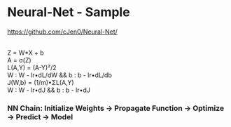 # Neural-Net - Sample
https://github.com/cJen0/Neural-Net/


</br>
Z = W*X + b
</br>
A = σ(Z)
</br>
L(A,Y) = (A-Y)²/2
</br>
W : W - lr•dL/dW   &&   b : b - lr•dL/db


</br>
J(W,b) = (1/m)•ΣL(A,Y) 
</br>
W : W - lr•dJ   &&   b : b - lr•dJ


### NN Chain: Initialize Weights -> Propagate Function -> Optimize -> Predict -> Model
